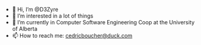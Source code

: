 - 👋 Hi, I’m @D3Zyre
- 👀 I’m interested in a lot of things
- 🌱 I’m currently in Computer Software Engineering Coop at the University of Alberta
- 📫 How to reach me: cedricboucher@duck.com

<!---
D3Zyre/D3Zyre is a ✨ special ✨ repository because its `README.md` (this file) appears on your GitHub profile.
You can click the Preview link to take a look at your changes.
--->
